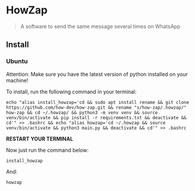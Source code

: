 # HowZap

> A software to send the same message several times on WhatsApp

## Install

### Ubuntu

Attention: Make sure you have the latest version of python installed on your machine!

To install, run the following command in your terminal:

```commandline
echo "alias install_howzap='cd && sudo apt install rename && git clone https://github.com/how-dev/how-zap.git && rename "s/how-zap/.howzap/" how-zap && cd ~/.howzap/ && python3 -m venv venv && source venv/bin/activate && pip install -r requirements.txt && deactivate && cd'" >> .bashrc && echo "alias howzap='cd ~/.howzap && source venv/bin/activate && python3 main.py && deactivate && cd'" >> .bashrc
```

**RESTART YOUR TERMINAL**

Now just run the command below:

```commandline
install_howzap
```
And:
```commandline
howzap
```
